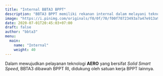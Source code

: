 ```yaml
---
title: "Internal BBTA3 BPPT"
description: "BBTA3 BPPT memiliki rekanan internal dalam melayani teknologi Aerodinamika, Aeroelastika, Aeroakustika, Aeromekanika dan Aerotronika di Indonesia."
image: "https://i.pinimg.com/originals/f0/0f/70/f00f70723493a7a47e913a90fdd317c4.png"
date: 2020-07-01T20:45:03+07:00
draft: false
author: "bbta3"
menu:
  main:
    name: "Internal"
    weight: 40
---
```


Dalam mewujudkan pelayanan teknologi **AERO** yang bersifat _Solid Smart Speed_, BBTA3 dibawah BPPT RI, didukung oleh
satuan kerja BPPT lainnya.
